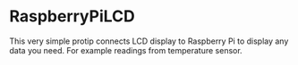 # RaspberryPiLCD

This very simple protip connects LCD display to Raspberry Pi to display any data you need. For example readings from temperature sensor.
